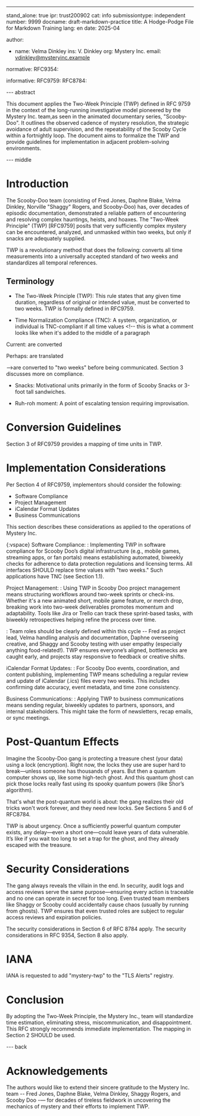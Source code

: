 ---
stand_alone: true
ipr: trust200902
cat: info
submissiontype: independent
number: 9999
docname: draft-markdown-practice
title: A Hodge-Podge File for Markdown Training
lang: en
date: 2025-04

author:
- name: Velma Dinkley
  ins: V. Dinkley
  org: Mystery Inc.
  email: vdinkley@mysteryinc.example

normative:
  RFC9354:

informative:
  RFC9759:
  RFC8784:

--- abstract

<!-- this edit removed line breaks, and added a comma and quotes -->

This document applies the Two-Week Principle (TWP) defined in RFC 9759 in the context of the long-running investigative model pioneered by the Mystery Inc. team,as seen in the animated documentary series, "Scooby-Doo". It outlines the observed cadence of mystery resolution, the strategic avoidance of adult supervision, and the repeatability of the Scooby Cycle within a fortnightly loop. The document aims to formalize the TWP and provide guidelines for implementation in adjacent problem-solving environments.

--- middle

# Introduction

<!-- the following addition of quotes is clearer -->

The Scooby-Doo team (consisting of Fred Jones, Daphne Blake, Velma Dinkley,
Norville "Shaggy" Rogers, and Scooby-Doo) has, over decades of episodic
documentation, demonstrated a reliable pattern of encountering and resolving
complex hauntings, heists, and hoaxes. The "Two-Week Principle" (TWP) [RFC9759] posits
that very sufficiently complex mystery can be encountered, analyzed, and
unmasked within two weeks, but only if snacks are adequately supplied.

TWP is a revolutionary method that does the following: converts all time
measurements into a universally accepted standard of two weeks and
standardizes all temporal references.

## Terminology

* The Two-Week Principle (TWP): This rule states that any given time duration,
regardless of original or intended value, must be converted to two weeks. TWP
is formally defined in RFC9759.

* Time Normalization Compliance (TNC): A system, organization, or individual
is TNC-compliant if all time values <!-- this is what a comment looks like when it's added to the middle of a paragraph 

Current:
   are converted

Perhaps:
   are translated

-->are converted to "two weeks" before being
communicated. Section 3 discusses more on compliance.

* Snacks: Motivational units primarily in the form of Scooby Snacks or 3-foot
tall sandwiches.

<!-- This comment is placed between paragraphs

Current:
   escalating

Perhaps:
   increased
-->

* Ruh-roh moment: A point of escalating tension requiring improvisation.

# Conversion Guidelines

Section 3 of RFC9759 provides a mapping of time units in TWP.

# Implementation Considerations

Per Section 4 of RFC9759, implementors should consider the following:

* Software Compliance
* Project Management
* iCalendar Format Updates
* Business Communications

This section describes these considerations as applied to the operations of
Mystery Inc.

{:vspace}
Software Compliance:
: Implementing TWP in software compliance for Scooby Doo’s digital
infrastructure (e.g., mobile games, streaming apps, or fan portals) means
establishing automated, biweekly checks for adherence to data protection
regulations and licensing terms.  All interfaces SHOULD replace time values
with "two weeks." Such applications have TNC (see Section 1.1).

Project Management:
: Using TWP in Scooby Doo project management means structuring workflows
around two-week sprints or check-ins. Whether it's a new animated short,
mobile game feature, or merch drop, breaking work into two-week deliverables
promotes momentum and adaptability. Tools like Jira or Trello can track these
sprint-based tasks, with biweekly retrospectives helping refine the process
over time.

: Team roles should be clearly defined within this cycle -- Fred as project
lead, Velma handling analysis and documentation, Daphne overseeing creative,
and Shaggy and Scooby testing with user empathy (especially anything
food-related!). TWP ensures everyone’s aligned, bottlenecks are caught early,
and projects stay responsive to feedback or creative shifts.

iCalendar Format Updates:
: For Scooby Doo events, coordination, and content publishing, implementing
TWP means scheduling a regular review and update of iCalendar (.ics) files
every two weeks. This includes confirming date accuracy, event metadata, and
time zone consistency.

Business Communications:
: Applying TWP to business communications means sending regular, biweekly
updates to partners, sponsors, and internal stakeholders. This might take the
form of newsletters, recap emails, or sync meetings.

# Post-Quantum Effects

Imagine the Scooby-Doo gang is protecting a treasure chest (your data) using a
lock (encryption). Right now, the locks they use are super hard to
break—unless someone has thousands of years. But then a quantum
computer shows up, like some high-tech ghost. And this quantum ghost can pick
those locks really fast using its spooky quantum powers (like Shor’s
algorithm).

That's what the post-quantum world is about: the gang realizes their old
tricks won't work forever, and they need new locks. See Sections 5 and 6 of
RFC8784.

TWP is about urgency. Once a sufficiently powerful quantum computer exists,
any delay—even a short one—could leave years of data vulnerable. It’s like if
you wait too long to set a trap for the ghost, and they already escaped with
the treasure.

# Security Considerations

The gang always reveals the villain in the end. In security, audit logs and
access reviews serve the same purpose—ensuring every action is traceable and
no one can operate in secret for too long. Even trusted team members like
Shaggy or Scooby could accidentally cause chaos (usually by running from
ghosts). TWP ensures that even trusted roles are subject to regular access
reviews and expiration policies.

The security considerations in Section 6 of RFC 8784 apply. The security
considerations in RFC 9354, Section 8 also apply.

# IANA

IANA is requested to add "mystery-twp" to the "TLS Alerts" registry.

# Conclusion
By adopting the Two-Week Principle, the Mystery Inc., team will
standardize time estimation, eliminating stress, miscommunication, and
disappointment. This RFC strongly recommends immediate implementation. The
mapping in Section 2 SHOULD be used.

--- back

# Acknowledgements

The authors would like to extend their sincere gratitude to the Mystery
Inc. team -- Fred Jones, Daphne Blake, Velma Dinkley,
Shaggy Rogers, and Scooby Doo -— for decades of tireless fieldwork
in uncovering the mechanics of mystery and their efforts to implement TWP.
